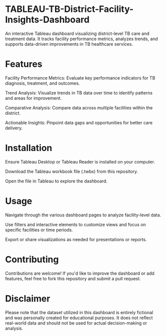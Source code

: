 # TABLEAU-TB-District-Facility-Insights-Dashboard
An interactive Tableau dashboard visualizing district-level TB care and treatment data. It tracks facility performance metrics, analyzes trends, and supports data-driven improvements in TB healthcare services.

# Features
Facility Performance Metrics: Evaluate key performance indicators for TB diagnosis, treatment, and outcomes.

Trend Analysis: Visualize trends in TB data over time to identify patterns and areas for improvement.

Comparative Analysis: Compare data across multiple facilities within the district.

Actionable Insights: Pinpoint data gaps and opportunities for better care delivery.

# Installation
Ensure Tableau Desktop or Tableau Reader is installed on your computer.

Download the Tableau workbook file (.twbx) from this repository.

Open the file in Tableau to explore the dashboard.

# Usage
Navigate through the various dashboard pages to analyze facility-level data.

Use filters and interactive elements to customize views and focus on specific facilities or time periods.

Export or share visualizations as needed for presentations or reports.

# Contributing
Contributions are welcome! If you'd like to improve the dashboard or add features, feel free to fork this repository and submit a pull request.

# Disclaimer
Please note that the dataset utilized in this dashboard is entirely fictional and was personally created for educational purposes. It does not reflect real-world data and should not be used for actual decision-making or analysis.

